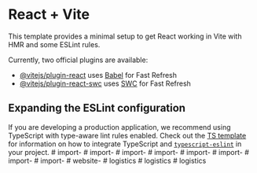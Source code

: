 # React + Vite

This template provides a minimal setup to get React working in Vite with HMR and some ESLint rules.

Currently, two official plugins are available:

- [@vitejs/plugin-react](https://github.com/vitejs/vite-plugin-react/blob/main/packages/plugin-react) uses [Babel](https://babeljs.io/) for Fast Refresh
- [@vitejs/plugin-react-swc](https://github.com/vitejs/vite-plugin-react/blob/main/packages/plugin-react-swc) uses [SWC](https://swc.rs/) for Fast Refresh

## Expanding the ESLint configuration

If you are developing a production application, we recommend using TypeScript with type-aware lint rules enabled. Check out the [TS template](https://github.com/vitejs/vite/tree/main/packages/create-vite/template-react-ts) for information on how to integrate TypeScript and [`typescript-eslint`](https://typescript-eslint.io) in your project.
#   i m p o r t -  
 #   i m p o r t -  
 #   i m p o r t -  
 #   i m p o r t -  
 #   i m p o r t -  
 #   i m p o r t -  
 #   i m p o r t -  
 #   i m p o r t -  
 #   w e b s i t e -  
 #   l o g i s t i c s  
 #   l o g i s t i c s  
 #   l o g i s t i c s  
 